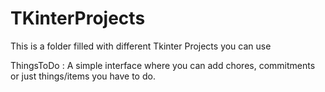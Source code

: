 # TKinterProjects

This is a folder filled with different Tkinter Projects you can use

ThingsToDo : A simple interface where you can add chores, commitments or just things/items you have to do.
